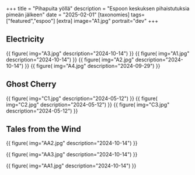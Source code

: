 +++
title = "Pihapuita yöllä"
description = "Espoon keskuksen pihaistutuksia pimeän jälkeen"
date = "2025-02-01"
[taxonomies]
tags=["featured","espoo"]
[extra]
image="A1.jpg"
portrait="dev"
+++

## Electricity

{{
    figure(
        img="A3.jpg"
        description="2024-10-14")
}}
{{
    figure(
        img="A1.jpg"
        description="2024-10-14")
}}
{{
    figure(
        img="A2.jpg"
        description="2024-10-14")
}}
{{
    figure(
        img="A4.jpg"
        description="2024-09-29")
}}

## Ghost Cherry

{{
    figure(
        img="C1.jpg"
        description="2024-05-12")
}}
{{
    figure(
        img="C2.jpg"
        description="2024-05-12")
}}
{{
    figure(
        img="C3.jpg"
        description="2024-05-12")
}}

## Tales from the Wind

{{
    figure(
        img="AA2.jpg"
        description="2024-10-14")
}}

{{
    figure(
        img="AA3.jpg"
        description="2024-10-14")
}}

{{
    figure(
        img="AA1.jpg"
        description="2024-10-14")
}}